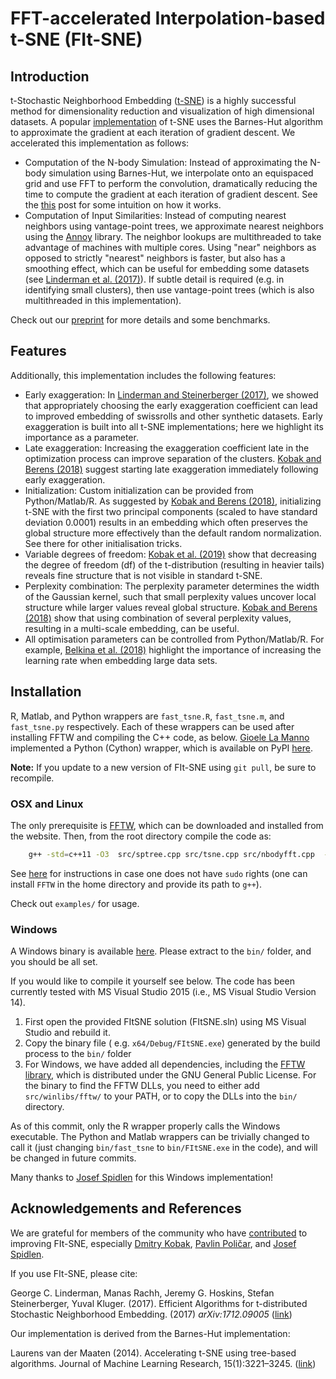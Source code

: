 # FFT-accelerated Interpolation-based t-SNE (FIt-SNE)
## Introduction
t-Stochastic Neighborhood Embedding ([t-SNE](https://lvdmaaten.github.io/tsne/)) is a highly successful method for dimensionality reduction and visualization of high dimensional datasets.  A popular [implementation](https://github.com/lvdmaaten/bhtsne) of t-SNE uses the Barnes-Hut algorithm to approximate the gradient at each iteration of gradient descent. We accelerated this implementation as follows:

* Computation of the N-body Simulation: Instead of approximating the N-body simulation using Barnes-Hut, we interpolate onto an equispaced grid and use FFT to perform the convolution, dramatically reducing the time to compute the gradient at each iteration of gradient descent. See the [this](http://gauss.math.yale.edu/~gcl22/blog/numerics/low-rank/t-sne/2018/01/11/low-rank-kernels.html) post for some intuition on how it works.
* Computation of Input Similarities: Instead of computing nearest neighbors using vantage-point trees, we approximate nearest neighbors using the [Annoy](https://github.com/spotify/annoy) library. The neighbor lookups are multithreaded to take advantage of machines with multiple cores. Using "near" neighbors as opposed to strictly "nearest" neighbors is faster, but also has a smoothing effect, which can be useful for embedding some datasets (see [Linderman et al. (2017)](https://arxiv.org/abs/1711.04712)). If subtle detail is required (e.g. in identifying small clusters), then use vantage-point trees (which is also multithreaded in this implementation). 


Check out our [preprint](https://arxiv.org/abs/1712.09005) for more details and some benchmarks.

## Features
Additionally, this implementation includes the following features:
* Early exaggeration: In [Linderman and Steinerberger (2017)](https://arxiv.org/abs/1706.02582), we showed that appropriately choosing the early exaggeration coefficient can lead to improved embedding of swissrolls and other synthetic datasets. Early exaggeration is built into all t-SNE implementations; here we highlight its importance as a parameter. 
* Late exaggeration: Increasing the exaggeration coefficient late in the optimization process can improve separation of the clusters. [Kobak and Berens (2018)](https://www.biorxiv.org/content/10.1101/453449v1) suggest starting late exaggeration immediately following early exaggeration. 
* Initialization: Custom initialization can be provided from Python/Matlab/R. As suggested by [Kobak and Berens (2018)](https://www.biorxiv.org/content/10.1101/453449v1), initializing t-SNE with the first two principal components (scaled to have standard deviation 0.0001) results in an embedding which often preserves the global structure more effectively than the default random normalization. See there for other initialisation tricks.
* Variable degrees of freedom: [Kobak et al. (2019)]() show that decreasing the degree of freedom (df) of the t-distribution (resulting in heavier tails)  reveals fine structure that is not visible in standard t-SNE.
* Perplexity combination: The perplexity parameter determines the width of the Gaussian kernel, such that small perplexity values uncover local structure while larger values reveal global structure. [Kobak and Berens (2018)](https://www.biorxiv.org/content/10.1101/453449v1) show that using combination of several perplexity values, resulting in a multi-scale embedding, can be useful. 
* All optimisation parameters can be controlled from Python/Matlab/R. For example, [Belkina et al. (2018)](https://www.biorxiv.org/content/10.1101/451690v2) highlight the importance of increasing the learning rate when embedding large data sets. 


## Installation
R, Matlab, and Python wrappers are `fast_tsne.R`, `fast_tsne.m`, and `fast_tsne.py` respectively. Each of these wrappers can be used after installing FFTW and compiling the C++ code, as below. [Gioele La Manno](https://twitter.com/GioeleLaManno) implemented a Python (Cython) wrapper, which is available on PyPI [here](https://pypi.python.org/pypi/fitsne).

**Note:** If you update to a new version of FIt-SNE using `git pull`, be sure to recompile. 

### OSX and Linux
The only prerequisite is [FFTW](http://www.fftw.org/), which can be downloaded and installed from the website. Then, from the root directory compile the code as:
```bash
    g++ -std=c++11 -O3  src/sptree.cpp src/tsne.cpp src/nbodyfft.cpp  -o bin/fast_tsne -pthread -lfftw3 -lm
```
See [here](https://github.com/KlugerLab/FIt-SNE/issues/35) for instructions in case one does not have `sudo` rights (one can install `FFTW` in the home directory and provide its path to `g++`).

Check out `examples/` for usage.


### Windows
A Windows binary is available [here](https://github.com/KlugerLab/FIt-SNE/releases/download/v1.0.0/FItSNE-Windows-1.0.0.zip). Please extract to the `bin/` folder, and you should be all set.

If you would like to compile it yourself see below. The code has been currently tested with MS Visual Studio 2015 (i.e., MS Visual Studio Version 14).

1.  First open the provided FItSNE solution (FItSNE.sln) using MS Visual Studio and rebuild it. 
2.  Copy the binary file ( e.g. `x64/Debug/FItSNE.exe`) generated by the build process to the `bin/` folder 
3.  For Windows, we have added all dependencies, including the [FFTW library](http://www.fftw.org/), which is distributed under the GNU General Public License. For the binary to find the FFTW DLLs, you need to either add `src/winlibs/fftw/` to your PATH, or to copy the DLLs into the `bin/` directory.

As of this commit, only the R wrapper properly calls the Windows executable. The Python and Matlab wrappers can be trivially changed to call it (just changing `bin/fast_tsne` to `bin/FItSNE.exe` in the code), and will be changed in future commits.
 
Many thanks to [Josef Spidlen](https://github.com/jspidlen) for this Windows implementation!

## Acknowledgements and References
We are grateful for members of the community who have [contributed](https://github.com/KlugerLab/FIt-SNE/graphs/contributors) to improving FIt-SNE, especially [Dmitry Kobak](https://github.com/dkobak), [Pavlin Poličar](https://github.com/pavlin-policar), and [Josef Spidlen](https://github.com/jspidlen).

If you use FIt-SNE, please cite:

George C. Linderman, Manas Rachh, Jeremy G. Hoskins, Stefan Steinerberger, Yuval Kluger. (2017). Efficient Algorithms for t-distributed Stochastic Neighborhood Embedding. (2017) *arXiv:1712.09005* ([link](https://arxiv.org/abs/1712.09005))

Our implementation is derived from the Barnes-Hut implementation:

Laurens van der Maaten (2014). Accelerating t-SNE using tree-based algorithms. Journal of Machine Learning Research, 15(1):3221–3245. ([link](https://dl.acm.org/citation.cfm?id=2627435.2697068))

